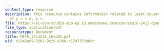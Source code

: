 ```yaml
---
content_type: resource
description: This resource contains information related to least squares solution
  of y = < A, x >.
file: https://ol-ocw-studio-app-qa.s3.amazonaws.com/courses/6-241j-dynamic-systems-and-control-spring-2011/92942a9932b29c29e368c174737390dc_MIT6_241JS11_chap03.pdf
file_type: application/pdf
resourcetype: Document
title: MIT6_241JS11_chap03.pdf
uid: 92942a99-32b2-9c29-e368-c174737390dc
---
```

